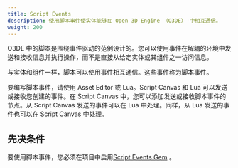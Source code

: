 ```yaml
---
title: Script Events
description: 使用脚本事件使实体能够在 Open 3D Engine （O3DE） 中相互通信。
weight: 200
---
```


O3DE 中的脚本是围绕事件驱动的范例设计的。您可以使用事件在解耦的环境中发送和接收信息并执行操作，而不是直接从给定实体或其组件之一访问信息。

与实体和组件一样，脚本可以使用事件相互通信。这些事件称为脚本事件。

要编写脚本事件，请使用 Asset Editor 或 Lua。Script Canvas 和 Lua 可以发送或接收您创建的事件。在 Script Canvas 中，您可以添加发送或接收脚本事件的节点。从 Script Canvas 发送的事件可以在 Lua 中处理。同样，从 Lua 发送的事件也可以在 Script Canvas 中处理。

## 先决条件

要使用脚本事件，您必须在项目中启用[Script Events Gem](/docs/user-guide/gems/reference/script/script-events) 。
